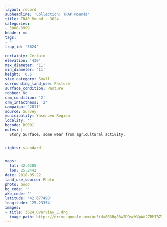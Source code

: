 ```yaml
---
layout: record
subheadline: 'Collection: TRAP Mounds'
title: TRAP Mound - 3624
categories:
- 3000-3999
header: no
tags:
- ''
trap_id: '3624'

certainty: Certain
elevation: '430'
max_diameter: '11'
min_diameter: '11'
height: '0.5'
size_category: Small
surrounding_land_use: Pasture
surface_condition: Pasture
robbed: No
crm_condition: '2'
crm_intactness: '2'
campaign: '2011'
source: Survey
municipality: Yasenovo Region
locality: ''
bgcode: DS001
notes: |-
  Stony Surface, some wear from agricultural activity.


rights: standard


maps:
  lat: 42.6285
  lon: 25.2442
date: 2018-05-22
land_use_source: Photo
photo: Good
bg_code: ''
akb_code: ''
latitude: '42.677498'
longitude: '25.23354'
images:
- title: 3624_Overview_E.dng
  image_path: https://drive.google.com/uc?id=0B3Rg88wZDQscWVpWd2ZBMTBZZms
---
```


